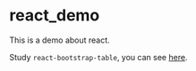 # react_demo
This is a demo about react.


Study ```react-bootstrap-table```, you can see [here](http://allenfang.github.io/react-bootstrap-table/index.html).

